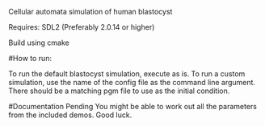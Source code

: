 Cellular automata simulation of human blastocyst

Requires:
SDL2 (Preferably 2.0.14 or higher)

Build using cmake

#How to run:

To run the default blastocyst simulation, execute as is.
To run a custom simulation, use the name of the config file as the command line argument. There should be a matching pgm file to use as the initial condition.

#Documentation Pending
You might be able to work out all the parameters from the included demos. Good luck.